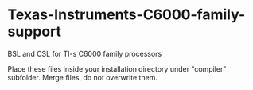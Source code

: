 # Texas-Instruments-C6000-family-support
BSL and CSL for TI-s C6000 family processors

Place these files inside your installation directory under "compiler" subfolder. Merge files, do not overwrite them.
